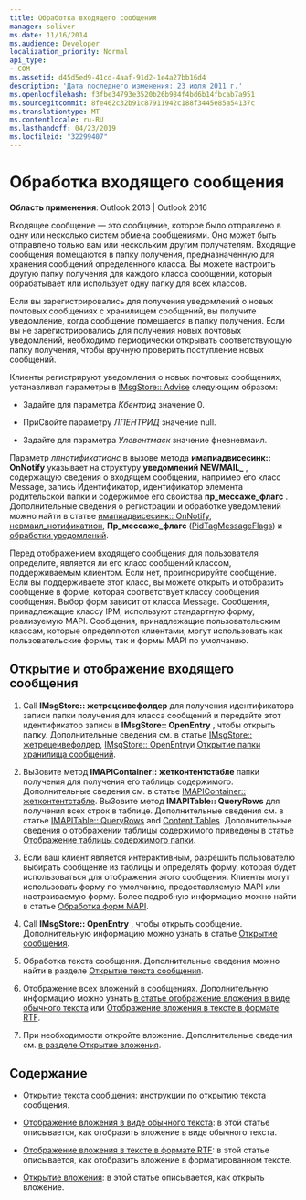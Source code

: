 ```yaml
---
title: Обработка входящего сообщения
manager: soliver
ms.date: 11/16/2014
ms.audience: Developer
localization_priority: Normal
api_type:
- COM
ms.assetid: d45d5ed9-41cd-4aaf-91d2-1e4a27bb16d4
description: 'Дата последнего изменения: 23 июля 2011 г.'
ms.openlocfilehash: f3fbe34793e3520b26b984f4bd6b14fbcab7a951
ms.sourcegitcommit: 8fe462c32b91c87911942c188f3445e85a54137c
ms.translationtype: MT
ms.contentlocale: ru-RU
ms.lasthandoff: 04/23/2019
ms.locfileid: "32299407"
---
```

# <a name="handling-an-incoming-message"></a>Обработка входящего сообщения

**Область применения**: Outlook 2013 | Outlook 2016 
  
Входящее сообщение — это сообщение, которое было отправлено в одну или несколько систем обмена сообщениями. Оно может быть отправлено только вам или нескольким другим получателям. Входящие сообщения помещаются в папку получения, предназначенную для хранения сообщений определенного класса. Вы можете настроить другую папку получения для каждого класса сообщений, который обрабатывает или использует одну папку для всех классов.
  
Если вы зарегистрировались для получения уведомлений о новых почтовых сообщениях с хранилищем сообщений, вы получите уведомление, когда сообщение помещается в папку получения. Если вы не зарегистрировались для получения новых почтовых уведомлений, необходимо периодически открывать соответствующую папку получения, чтобы вручную проверить поступление новых сообщений.
  
Клиенты регистрируют уведомления о новых почтовых сообщениях, устанавливая параметры в [IMsgStore:: Advise](imsgstore-advise.md) следующим образом: 
  
- Задайте для параметра _Кбентрид_ значение 0. 
    
- ПриСвойте параметру _ЛПЕНТРИД_ значение null. 
    
- Задайте для параметра _Улевентмаск_ значение фневневмаил. 
    
Параметр _лпнотификатионс_ в вызове метода **имапиадвисесинк:: OnNotify** указывает на структуру **уведомлений NEWMAIL\_** , содержащую сведения о входящем сообщении, например его класс Message, запись Идентификатор, идентификатор элемента родительской папки и содержимое его свойства **пр_мессаже_флагс** . Дополнительные сведения о регистрации и обработке уведомлений можно найти в статье [имапиадвисесинк:: OnNotify](imapiadvisesink-onnotify.md), [невмаил_нотификатион](newmail_notification.md), **Пр_мессаже_флагс** ([PidTagMessageFlags](pidtagmessageflags-canonical-property.md)) и [обработки уведомлений](handling-notifications.md). 
  
Перед отображением входящего сообщения для пользователя определите, является ли его класс сообщений классом, поддерживаемым клиентом. Если нет, проигнорируйте сообщение. Если вы поддерживаете этот класс, вы можете открыть и отобразить сообщение в форме, которая соответствует классу сообщения сообщения. Выбор форм зависит от класса Message. Сообщения, принадлежащие классу IPM, используют стандартную форму, реализуемую MAPI. Сообщения, принадлежащие пользовательским классам, которые определяются клиентами, могут использовать как пользовательские формы, так и формы MAPI по умолчанию.
  
## <a name="open-and-display-an-incoming-message"></a>Открытие и отображение входящего сообщения
  
1. Call **IMsgStore:: жетрецеивефолдер** для получения идентификатора записи папки получения для класса сообщений и передайте этот идентификатор записи в **IMsgStore:: OpenEntry** , чтобы открыть папку. Дополнительные сведения см. в статье [IMsgStore:: жетрецеивефолдер](imsgstore-getreceivefolder.md), [IMsgStore:: OpenEntry](imsgstore-openentry.md)и [Открытие папки хранилища сообщений](opening-a-message-store-folder.md).
    
2. ВыЗовите метод **IMAPIContainer:: жетконтентстабле** папки получения для получения его таблицы содержимого. Дополнительные сведения см. в статье [IMAPIContainer:: жетконтентстабле](imapicontainer-getcontentstable.md). ВыЗовите метод **IMAPITable:: QueryRows** для получения всех строк в таблице. Дополнительные сведения см. в статье [IMAPITable:: QueryRows](imapitable-queryrows.md) and [Content Tables](contents-tables.md). Дополнительные сведения о отображении таблицы содержимого приведены в статье [Отображение таблицы содержимого папки](displaying-a-folder-contents-table.md).
    
3. Если ваш клиент является интерактивным, разрешить пользователю выбирать сообщение из таблицы и определять форму, которая будет использоваться для отображения этого сообщения. Клиенты могут использовать форму по умолчанию, предоставляемую MAPI или настраиваемую форму. Более подробную информацию можно найти в статье [Обработка форм MAPI](handling-mapi-forms.md).
    
4. Call **IMsgStore:: OpenEntry** , чтобы открыть сообщение. Дополнительную информацию можно узнать в статье [Открытие сообщения](opening-a-message.md).
    
5. Обработка текста сообщения. Дополнительные сведения можно найти в разделе [Открытие текста сообщения](opening-message-text.md).
    
6. Отображение всех вложений в сообщениях. Дополнительную информацию можно узнать [в статье отображение вложения в виде обычного текста](rendering-an-attachment-in-plain-text.md) или [Отображение вложения в тексте в формате RTF](rendering-an-attachment-in-rtf-text.md).
    
7. При необходимости откройте вложение. Дополнительные сведения см. [в разделе Открытие вложения](opening-an-attachment.md).
    
## <a name="in-this-section"></a>Содержание

- [Открытие текста сообщения](opening-message-text.md): инструкции по открытию текста сообщения.
    
- [Отображение вложения в виде обычного текста](rendering-an-attachment-in-plain-text.md): в этой статье описывается, как отобразить вложение в виде обычного текста.
    
- [Отображение вложения в тексте в формате RTF](rendering-an-attachment-in-rtf-text.md): в этой статье описывается, как отобразить вложение в форматированном тексте.
    
- [Открытие вложения](opening-an-attachment.md): в этой статье описывается, как открыть вложение.
    


